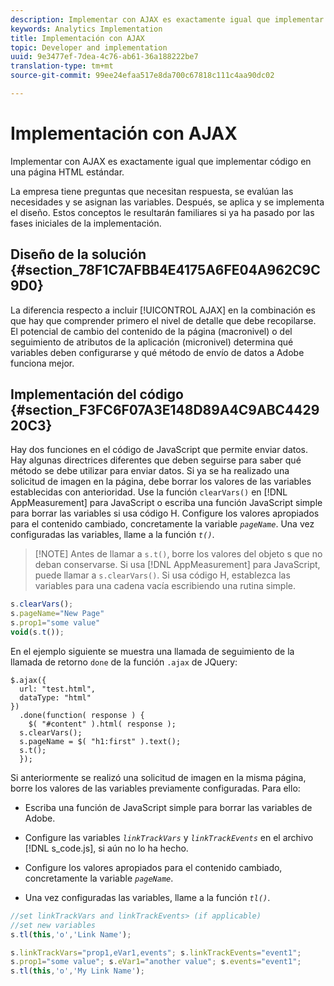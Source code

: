 ```yaml
---
description: Implementar con AJAX es exactamente igual que implementar código en una página HTML estándar.
keywords: Analytics Implementation
title: Implementación con AJAX
topic: Developer and implementation
uuid: 9e3477ef-7dea-4c76-ab61-36a188222be7
translation-type: tm+mt
source-git-commit: 99ee24efaa517e8da700c67818c111c4aa90dc02

---
```



# Implementación con AJAX

Implementar con AJAX es exactamente igual que implementar código en una página HTML estándar.

La empresa tiene preguntas que necesitan respuesta, se evalúan las necesidades y se asignan las variables. Después, se aplica y se implementa el diseño. Estos conceptos le resultarán familiares si ya ha pasado por las fases iniciales de la implementación.

## Diseño de la solución {#section_78F1C7AFBB4E4175A6FE04A962C9C9D0}

La diferencia respecto a incluir [!UICONTROL AJAX] en la combinación es que hay que comprender primero el nivel de detalle que debe recopilarse. El potencial de cambio del contenido de la página (macronivel) o del seguimiento de atributos de la aplicación (micronivel) determina qué variables deben configurarse y qué método de envío de datos a Adobe funciona mejor.

## Implementación del código {#section_F3FC6F07A3E148D89A4C9ABC442920C3}

Hay dos funciones en el código de JavaScript que permite enviar datos. Hay algunas directrices diferentes que deben seguirse para saber qué método se debe utilizar para enviar datos.
Si ya se ha realizado una solicitud de imagen en la página, debe borrar los valores de las variables establecidas con anterioridad. Use la función `clearVars()` en [!DNL AppMeasurement] para JavaScript o escriba una función JavaScript simple para borrar las variables si usa código H. Configure los valores apropiados para el contenido cambiado, concretamente la variable *`pageName`*. Una vez configuradas las variables, llame a la función *`t()`*.

> [!NOTE] Antes de llamar a `s.t()`, borre los valores del objeto s que no deban conservarse. Si usa [!DNL AppMeasurement] para JavaScript, puede llamar a `s.clearVars()`. Si usa código H, establezca las variables para una cadena vacía escribiendo una rutina simple.

```js
s.clearVars(); 
s.pageName="New Page" 
s.prop1="some value" 
void(s.t());
```

En el ejemplo siguiente se muestra una llamada de seguimiento de la llamada de retorno `done` de la función `.ajax` de JQuery:

```
$.ajax({ 
  url: "test.html", 
  dataType: "html" 
}) 
  .done(function( response ) { 
    $( "#content" ).html( response ); 
  s.clearVars(); 
  s.pageName = $( "h1:first" ).text(); 
  s.t(); 
  }); 
```

Si anteriormente se realizó una solicitud de imagen en la misma página, borre los valores de las variables previamente configuradas. Para ello:

* Escriba una función de JavaScript simple para borrar las variables de Adobe.
* Configure las variables  *`linkTrackVars`* y *`linkTrackEvents`* en el archivo [!DNL s_code.js], si aún no lo ha hecho.

* Configure los valores apropiados para el contenido cambiado, concretamente la variable *`pageName`*.
* Una vez configuradas las variables, llame a la función *`tl()`*.

```js
//set linkTrackVars and linkTrackEvents> (if applicable) 
//set new variables 
s.tl(this,'o','Link Name');
```

```js
s.linkTrackVars="prop1,eVar1,events"; s.linkTrackEvents="event1"; 
s.prop1="some value"; s.eVar1="another value"; s.events="event1"; 
s.tl(this,'o','My Link Name');
```

